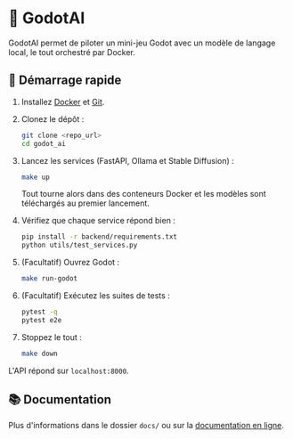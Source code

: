 # 🤖 GodotAI

GodotAI permet de piloter un mini-jeu Godot avec un modèle de langage local, le tout orchestré par Docker.

## 🚀 Démarrage rapide
1. Installez [Docker](https://docs.docker.com/get-docker/) et [Git](https://git-scm.com/).
2. Clonez le dépôt :
   ```bash
   git clone <repo_url>
   cd godot_ai
   ```
3. Lancez les services (FastAPI, Ollama et Stable Diffusion) :
   ```bash
   make up
   ```
   Tout tourne alors dans des conteneurs Docker et les modèles sont téléchargés au premier lancement.
   
4. Vérifiez que chaque service répond bien :
   ```bash
   pip install -r backend/requirements.txt
   python utils/test_services.py
   ```
5. (Facultatif) Ouvrez Godot :
   ```bash
   make run-godot
   ```
6. (Facultatif) Exécutez les suites de tests :
   ```bash
   pytest -q
   pytest e2e
   ```
7. Stoppez le tout :
   ```bash
   make down
   ```

L'API répond sur `localhost:8000`.

## 📚 Documentation
Plus d'informations dans le dossier `docs/` ou sur la [documentation en ligne](https://ezpk.github.io/GodotAI).

